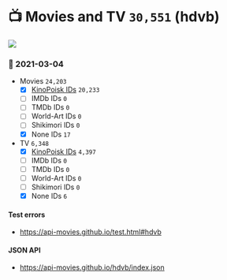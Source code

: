 # :tv: Movies and TV `30,551` (hdvb)

<a href="https://API-Movies.github.io"><img src="https://API-Movies.github.io/banner.png?cache"></a>

### :date: 2021-03-04
- Movies `24,203`
  - [x] <a href="https://API-Movies.github.io/hdvb/movie_kinopoisk_ids.json">KinoPoisk IDs</a> `20,233`
  - [ ] IMDb IDs `0`
  - [ ] TMDb IDs `0`
  - [ ] World-Art IDs `0`
  - [ ] Shikimori IDs `0`
  - [x] None IDs `17`
- TV `6,348`
  - [x] <a href="https://API-Movies.github.io/hdvb/tv_kinopoisk_ids.json">KinoPoisk IDs</a> `4,397`
  - [ ] IMDb IDs `0`
  - [ ] TMDb IDs `0`
  - [ ] World-Art IDs `0`
  - [ ] Shikimori IDs `0`
  - [x] None IDs `6`
#### Test errors
- <a href='https://api-movies.github.io/test.html#hdvb'>https://api-movies.github.io/test.html#hdvb</a>
#### JSON API
- <a href='https://api-movies.github.io/hdvb/index.json'>https://api-movies.github.io/hdvb/index.json</a>
